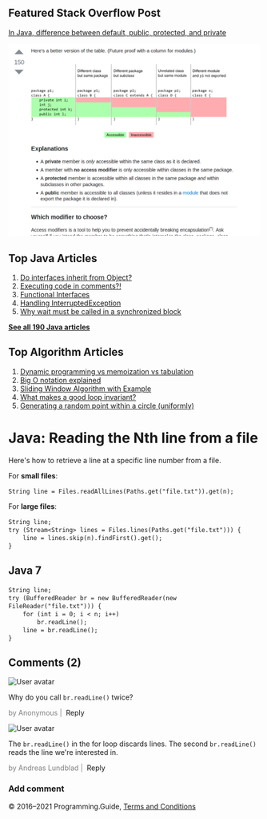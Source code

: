 <span class="underline"></span>

<span class="underline"></span>

Featured Stack Overflow Post
----------------------------

[In Java, difference between default, public, protected, and private](https://stackoverflow.com/a/33627846/276052)  
  
[<img src="../images/so-featured-33627846.png" alt="StackOverflow screenshot thumbnail" class="screenshot" />](https://stackoverflow.com/a/33627846/276052)

<span class="underline"></span>

Top Java Articles
-----------------

1.  [Do interfaces inherit from Object?](do-interfaces-inherit-from-object.html)
2.  [Executing code in comments?!](executing-code-in-comments.html)
3.  [Functional Interfaces](functional-interfaces.html)
4.  [Handling InterruptedException](handling-interrupted-exceptions.html)
5.  [Why wait must be called in a synchronized block](why-wait-must-be-in-synchronized.html)

[**See all 190 Java articles**](index.html)

Top Algorithm Articles
----------------------

1.  [Dynamic programming vs memoization vs tabulation](../dynamic-programming-vs-memoization-vs-tabulation.html)
2.  [Big O notation explained](../big-o-notation-explained.html)
3.  [Sliding Window Algorithm with Example](../sliding-window-example.html)
4.  [What makes a good loop invariant?](../what-makes-a-good-loop-invariant.html)
5.  [Generating a random point within a circle (uniformly)](../random-point-within-circle.html)

Java: Reading the Nth line from a file
======================================

Here's how to retrieve a line at a specific line number from a file.

For **small files**:

    String line = Files.readAllLines(Paths.get("file.txt")).get(n);

For **large files**:

    String line;
    try (Stream<String> lines = Files.lines(Paths.get("file.txt"))) {
        line = lines.skip(n).findFirst().get();
    }

Java 7
------

    String line;
    try (BufferedReader br = new BufferedReader(new FileReader("file.txt"))) {
        for (int i = 0; i < n; i++)
            br.readLine();
        line = br.readLine();
    }

Comments (2)
------------

![User avatar](https://www.gravatar.com/avatar/d41d8cd98f00b204e9800998ecf8427e?d=mp)

Why do you call `br.readLine()` twice?

<span style="color: grey">by Anonymous | </span> <span class="reply-button">Reply</span>

![User avatar](https://www.gravatar.com/avatar/99e100243aaa8b1469b1ed4e8bbecb06?d=mp)

The `br.readLine()` in the for loop discards lines. The second `br.readLine()` reads the line we're interested in.

<span style="color: grey">by Andreas Lundblad | </span> <span class="reply-button">Reply</span>

### Add comment

© 2016–2021 Programming.Guide, [Terms and Conditions](../terms-and-conditions.html)
